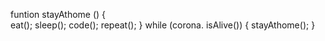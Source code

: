 funtion stayAthome () 
	{			
		eat();
		sleep();
		code();	
		repeat();
	}
	while (corona. isAlive())
	{
		stayAthome();
	}
